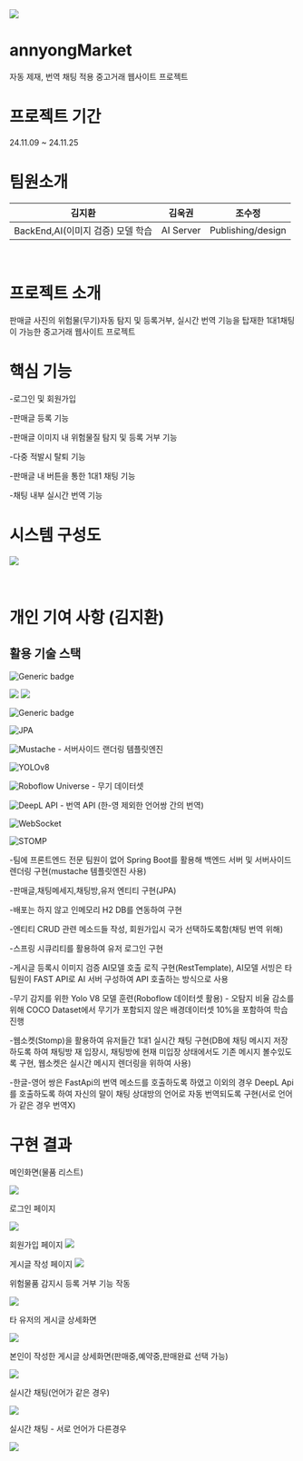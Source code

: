 <img src="https://github.com/user-attachments/assets/fc0c48e1-de83-423f-972b-63267db9b644">

# annyongMarket
자동 제재, 번역 채팅 적용 중고거래 웹사이트 프로젝트

# 프로젝트 기간
24.11.09 ~ 24.11.25

# 팀원소개
|김지환|김욱권|조수정|
|---|---|---|
|BackEnd,AI(이미지 검증) 모델 학습|AI Server|Publishing/design|

&nbsp;

# 프로젝트 소개
판매글 사진의 위험물(무기)자동 탐지 및 등록거부, 실시간 번역 기능을 탑재한 1대1채팅이 가능한 중고거래 웹사이트 프로젝트

# 핵심 기능
-로그인 및 회원가입

-판매글 등록 기능

-판매글 이미지 내 위험물질 탐지 및 등록 거부 기능

-다중 적발시 탈퇴 기능

-판매글 내 버튼을 통한 1대1 채팅 기능

-채팅 내부 실시간 번역 기능

# 시스템 구성도
<img src="https://github.com/user-attachments/assets/86f66a56-cac2-40bb-a363-b9a4e8458b5a">

&nbsp;

# 개인 기여 사항 (김지환)
## 활용 기술 스택
![Generic badge](https://img.shields.io/badge/jdk-17-orange.svg)

<img src="https://img.shields.io/badge/springboot-6DB33F?style=for-the-badge&logo=springboot&logoColor=white">

<img src="https://img.shields.io/badge/Spring Security-6DB33F?style=for-the-badge&logo=Spring Security&logoColor=white"> 

![Generic badge](https://img.shields.io/badge/h2-1.4.200-blue.svg)

![JPA](https://img.shields.io/badge/JPA-hibernate-orange)

![Mustache](https://img.shields.io/badge/Mustache-ffdd66?style=for-the-badge&logo=mustache&logoColor=black) - 서버사이드 랜더링 템플릿엔진

![YOLOv8](https://img.shields.io/badge/YOLOv8-ff9600?style=for-the-badge&logo=ai&logoColor=white)

![Roboflow Universe](https://img.shields.io/badge/Roboflow%20Universe-black?style=for-the-badge&logo=roboflow&logoColor=white) - 무기 데이터셋 

![DeepL API](https://img.shields.io/badge/DeepL%20API-0B65C2?style=for-the-badge&logo=deepl&logoColor=white) - 번역 API (한-영 제외한 언어쌍 간의 번역)

![WebSocket](https://img.shields.io/badge/WebSocket-009688?style=for-the-badge&logo=websocket&logoColor=white)

![STOMP](https://img.shields.io/badge/STOMP%20Protocol-0033A0?style=for-the-badge)

-팀에 프론트엔드 전문 팀원이 없어 Spring Boot를 활용해 백엔드 서버 및 서버사이드 렌더링 구현(mustache 템플릿엔진 사용)

-판매글,채팅메세지,채팅방,유저 엔티티 구현(JPA)

-배포는 하지 않고 인메모리 H2 DB를 연동하여 구현

-엔티티 CRUD 관련 메소드들 작성, 회원가입시 국가 선택하도록함(채팅 번역 위해)

-스프링 시큐리티를 활용하여 유저 로그인 구현

-게시글 등록시 이미지 검증 AI모델 호출 로직 구현(RestTemplate), AI모델 서빙은 타 팀원이 FAST API로 AI 서버 구성하여 API 호출하는 방식으로 사용

-무기 감지를 위한 Yolo V8 모델 훈련(Roboflow 데이터셋 활용) - 오탐지 비율 감소를 위해 COCO Dataset에서 무기가 포함되지 않은 배경데이터셋 10%을 포함하여 학습 진행

-웹소켓(Stomp)을 활용하여 유저들간 1대1 실시간 채팅 구현(DB에 채팅 메시지 저장하도록 하여 채팅방 재 입장시, 채팅방에 현재 미입장 상태에서도 기존 메시지 볼수있도록 구현, 웹소켓은 실시간 메시지 렌더링을 위하여 사용)

-한글-영어 쌍은 FastApi의 번역 메소드를 호출하도록 하였고 이외의 경우 DeepL Api를 호출하도록 하여 자신의 말이 채팅 상대방의 언어로 자동 번역되도록 구현(서로 언어가 같은 경우 번역X)


# 구현 결과
메인화면(물품 리스트)

<img src="https://github.com/user-attachments/assets/3af0c5d5-462b-44e8-af55-533735f45029">

로그인 페이지

<img src="https://github.com/user-attachments/assets/345932f8-6d43-4739-ad43-3412929fb0f9">

회원가입 페이지
<img src="https://github.com/user-attachments/assets/99b919b2-0a52-462f-a79d-bfb644064c0e">

게시글 작성 페이지
<img src="https://github.com/user-attachments/assets/d7840e69-beb6-4705-b387-88b13b6a2765">

위험물품 감지시 등록 거부 기능 작동 

<img src="https://github.com/user-attachments/assets/c27ab41c-3917-44d5-a9d7-bc1580bb1e90">

타 유저의 게시글 상세화면

<img src="https://github.com/user-attachments/assets/a3bc3e1d-5492-4809-8845-b4b4a1471589">

본인이 작성한 게시글 상세화면(판매중,예약중,판매완료 선택 가능)

<img src="https://github.com/user-attachments/assets/602a4fb2-675b-45e5-8cb5-0bcd2d5ea450">


실시간 채팅(언어가 같은 경우)

<img src="https://github.com/user-attachments/assets/500d1f38-ddd4-4b30-ab1b-55d8d2cecf39">

실시간 채팅 - 서로 언어가 다른경우

<img src="https://github.com/user-attachments/assets/aaf05501-d797-4b4a-ba12-a989d1ebfe8f">


